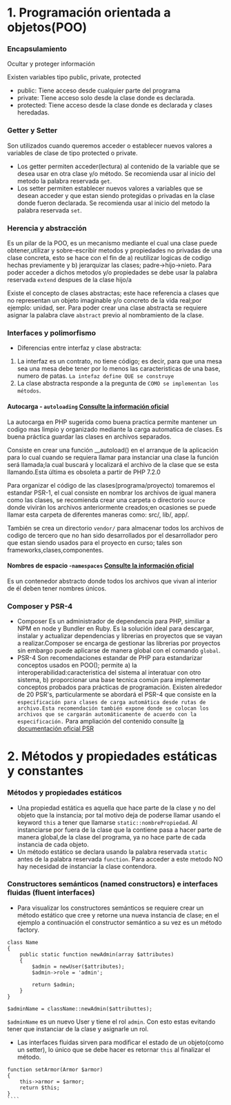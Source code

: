 # 1. Programación orientada a objetos(POO)
### Encapsulamiento
Ocultar y proteger información

Existen variables tipo public, private, protected
* public: Tiene acceso desde cualquier parte del programa
* private: Tiene acceso solo desde la clase donde es declarada.
* protected: Tiene acceso desde la clase donde es declarada y clases heredadas.

### Getter y Setter
Son utilizados cuando queremos acceder o establecer nuevos valores a variables de clase de tipo protected o private.
- Los getter permiten acceder(lectura) al contenido de la variable que se desea usar en otra clase y/o método.
Se recomienda usar al inicio del metodo la palabra reservada ````get````.
- Los setter permiten establecer nuevos valores a variables que se desean acceder y que estan siendo protegidas o privadas en la clase donde fueron declarada.
Se recomienda usar al inicio del metodo la palabra reservada ````set````.

### Herencia y abstracción
Es un pilar de la POO, es un mecanismo mediante el cual una clase puede obtener,utilizar y sobre-escribir metodos y propiedades no privadas de una clase concreta, esto se hace con el fin de a) reutilizar logicas de codigo hechas previamente y b) jerarquizar las clases; padre->hijo->nieto.
Para poder acceder a dichos metodos y/o propiedades se debe usar la palabra reservada ````extend```` despues de la clase hijo/a

Existe el concepto de clases abstractas; este hace referencia a clases que no representan un objeto imaginable y/o concreto de la vida real;por ejemplo: unidad, ser.
Para poder crear una clase abstracta se requiere asignar la palabra clave ````abstract```` previo al nombramiento de la clase.

### Interfaces y polimorfismo

* Diferencias entre interfaz y clase abstracta:
1. La interfaz es un contrato, no tiene código; es decir, para que una mesa sea una mesa debe tener por lo menos las caracteristicas de una base, numero de patas.
````La intefaz define QUE se construye````
2. La clase abstracta responde a la pregunta de ````COMO se implementan los métodos````.

#### Autocarga - ````autoloading```` [Consulte la información oficial](https://www.php.net/manual/es/language.oop5.autoload.php)
La autocarga en PHP sugerida como buena practica permite mantener un codigo mas limpio y organizado mediante la carga automatica de clases. Es buena práctica guardar las clases en archivos separados.

Consiste en crear una función __autoload() en el arranque de la aplicación para lo cual cuando se requiera llamar para instanciar una clase la función será llamada;la cual buscará y localizará el archivo de la clase que se esta llamando.Esta última es obsoleta a partir de PHP 7.2.0

Para organizar el código de las clases(programa/proyecto) tomaremos el estandar PSR-1, el cual consiste en nombrar los archivos de igual manera como las clases, se recomienda crear una carpeta o directorio ````source```` donde vivirán los archivos anteriormente creados;en ocasiones se puede llamar esta carpeta de diferentes maneras como: src/, lib/, app/.

También se crea un directorio ````vendor/```` para almacenar todos los archivos de codigo de tercero que no han sido desarrollados por el desarrollador pero que estan siendo usados para el proyecto en curso; tales son frameworks,clases,componentes. 


#### Nombres de espacio -````namespaces```` [Consulte la información oficial](https://www.php.net/manual/es/language.namespaces.basics.php)

Es un contenedor abstracto donde todos los archivos que vivan al interior de él deben tener nombres únicos.
### Composer y PSR-4
* Composer
Es un administrador de dependencia para PHP, similiar a NPM en node y Bundler en Ruby. Es la solución ideal para descargar, instalar y actualizar dependencias y librerias en proyectos que se vayan a realizar.Composer se encarga de gestionar las librerias por proyectos sin embargo puede aplicarse de manera global con el comando ````global````.
* PSR-4
Son recomendaciones estandar de PHP para estandarizar conceptos usados en POO(); permite a) la interoperabilidad:caracteristica del sistema al interatuar con otro sistema, b) proporcionar una base tecnica común para implementar conceptos probados para prácticas de programación.
Existen alrededor de 20 PSR's, particularmente se abordará el PSR-4 que consiste en la ````especificación para clases de carga automática desde rutas de archivo.Esta recomendación también expone donde se colocan los archivos que se cargarán automáticamente de acuerdo con la especificación.```` Para ampliación del contenido consulte [la documentación oficial PSR](https://www.php-fig.org/psr/psr-4/)


# 2. Métodos y propiedades estáticas y constantes

### Métodos y propiedades estáticos
* Una propiedad estática es aquella que hace parte de la clase y no del objeto que la instancia; por tal motivo deja de poderse llamar usando el keyword ````this```` a tener que llamarse ````static::nombrePropiedad````.
Al instanciarse por fuera de la clase que la contiene pasa a hacer parte de manera global,de la clase del programa, ya no hace parte de cada instancia de cada objeto.
* Un método estático se declara usando la palabra reservada ````static```` antes de la palabra reservada ````function````. Para acceder a este metodo NO hay necesidad de instanciar la clase contendora.

### Constructores semánticos (named constructors) e interfaces fluidas (fluent interfaces)
* Para visualizar los constructores semánticos se requiere crear un método estático que cree y retorne una nueva instancia de clase; en el ejemplo a continuación el constructor semántico a su vez es un método factory.

````
class Name
{
    public static function newAdmin(array $attributes)
    {
        $admin = newUser($attributes);
        $admin->role = 'admin';

        return $admin;
    }
}

$adminName = className::newAdmin($attributtes);
````
````$adminName```` es un nuevo User y tiene el rol ````admin````.
Con esto estas evitando tener que instanciar de la clase y asignarle un rol.

* Las interfaces fluidas sirven para modificar el estado de un objeto(como un setter), lo único que se debe hacer es retornar ````this```` al finalizar el método.

`````
function setArmor(Armor $armor)
{
    this->armor = $armor;
    return $this;
}
````
